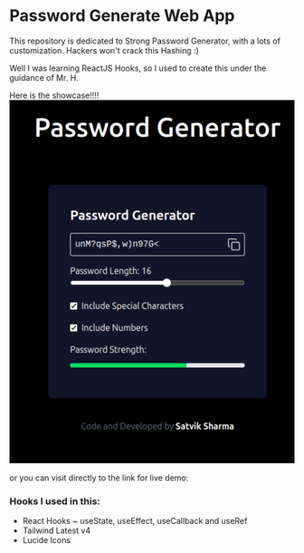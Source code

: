 # Password Generate Web App

This repository is dedicated to Strong Password Generator, with a lots of customization. Hackers won't crack this Hashing :)

Well I was learning ReactJS Hooks, so I used to create this under the guidance of Mr. H.

Here is the showcase!!!!
![alt text](image.png)

or you can visit directly to the link for live demo:



### Hooks I used in this:
- React Hooks ~ useState, useEffect, useCallback and useRef
- Tailwind Latest v4
- Lucide Icons